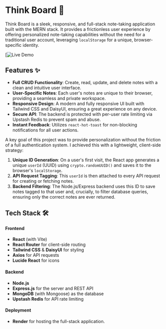 # Think Board 📝

Think Board is a sleek, responsive, and full-stack note-taking application built with the MERN stack. It provides a frictionless user experience by offering personalized note-taking capabilities without the need for a traditional user account, leveraging `localStorage` for a unique, browser-specific identity.

[![Live Demo]([https://thinkboard-dw2v.onrender.com/][(https://thinkboard-dw2v.onrender.com/)])

## Features ✨

-   **Full CRUD Functionality**: Create, read, update, and delete notes with a clean and intuitive user interface.
-   **User-Specific Notes**: Each user's notes are unique to their browser, providing a seamless and private workspace.
-   **Responsive Design**: A modern and fully responsive UI built with Tailwind CSS and DaisyUI, ensuring a great experience on any device.
-   **Secure API**: The backend is protected with per-user rate limiting via Upstash Redis to prevent spam and abuse.
-   **Instant Feedback**: Utilizes `react-hot-toast` for non-blocking notifications for all user actions.

A key goal of this project was to provide personalization without the friction of a full authentication system. I achieved this with a lightweight, client-side strategy:

1.  **Unique ID Generation**: On a user's first visit, the React app generates a unique `userId` (UUID) using `crypto.randomUUID()` and saves it to the browser's `localStorage`.
2.  **API Request Tagging**: This `userId` is then attached to every API request for creating or fetching notes.
3.  **Backend Filtering**: The Node.js/Express backend uses this ID to save notes tagged to that user and, crucially, to filter database queries, ensuring only the correct notes are ever returned.

## Tech Stack 🛠️

#### Frontend
-   **React** (with Vite)
-   **React Router** for client-side routing
-   **Tailwind CSS** & **DaisyUI** for styling
-   **Axios** for API requests
-   **Lucide React** for icons

#### Backend
-   **Node.js**
-   **Express.js** for the server and REST API
-   **MongoDB** (with Mongoose) as the database
-   **Upstash Redis** for API rate limiting

#### Deployment
-   **Render** for hosting the full-stack application.

